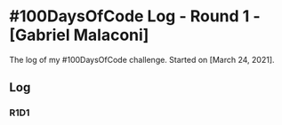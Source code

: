 # #100DaysOfCode Log - Round 1 - [Gabriel Malaconi]

The log of my #100DaysOfCode challenge. Started on [March 24, 2021].

## Log

### R1D1 

